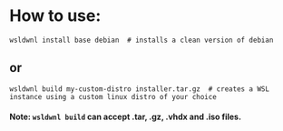 # How to use:

```
wsldwnl install base debian  # installs a clean version of debian 
```

## or 

```
wsldwnl build my-custom-distro installer.tar.gz  # creates a WSL instance using a custom linux distro of your choice
```
#### Note: ```wsldwnl build``` can accept .tar, .gz, .vhdx and .iso files.